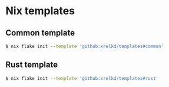 # Nix templates

## Common template

```bash
$ nix flake init --template 'github:xrelkd/templates#common'
```

## Rust template

```bash
$ nix flake init --template 'github:xrelkd/templates#rust'
```
